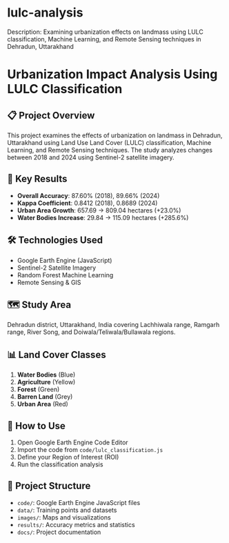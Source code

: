 # lulc-analysis
Description: Examining urbanization effects on landmass using LULC classification, Machine Learning, and Remote Sensing techniques in Dehradun, Uttarakhand
# Urbanization Impact Analysis Using LULC Classification

## 📋 Project Overview
This project examines the effects of urbanization on landmass in Dehradun, Uttarakhand using Land Use Land Cover (LULC) classification, Machine Learning, and Remote Sensing techniques. The study analyzes changes between 2018 and 2024 using Sentinel-2 satellite imagery.

## 🎯 Key Results
- **Overall Accuracy**: 87.60% (2018), 89.66% (2024)
- **Kappa Coefficient**: 0.8412 (2018), 0.8689 (2024)
- **Urban Area Growth**: 657.69 → 809.04 hectares (+23.0%)
- **Water Bodies Increase**: 29.84 → 115.09 hectares (+285.6%)

## 🛠️ Technologies Used
- Google Earth Engine (JavaScript)
- Sentinel-2 Satellite Imagery
- Random Forest Machine Learning
- Remote Sensing & GIS

## 🗺️ Study Area
Dehradun district, Uttarakhand, India covering Lachhiwala range, Ramgarh range, River Song, and Doiwala/Teliwala/Bullawala regions.

## 📊 Land Cover Classes
1. **Water Bodies** (Blue)
2. **Agriculture** (Yellow)  
3. **Forest** (Green)
4. **Barren Land** (Grey)
5. **Urban Area** (Red)

## 🚀 How to Use
1. Open Google Earth Engine Code Editor
2. Import the code from `code/lulc_classification.js`
3. Define your Region of Interest (ROI)
4. Run the classification analysis

## 📁 Project Structure
- `code/`: Google Earth Engine JavaScript files
- `data/`: Training points and datasets
- `images/`: Maps and visualizations
- `results/`: Accuracy metrics and statistics
- `docs/`: Project documentation

